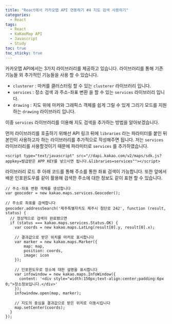 ```yaml
---
title: "React에서 카카오맵 API 연동하기 #4 지도 검색 사용하기"
categories:
  - React
tags:
  - React
  - KaKaoMap API
  - Javascript
  - Study
toc: true
toc_sticky: true
---
```


카카오맵 API에서는 3가지 라이브러리를 제공하고 있습니다. 라이브러리를 통해 기존 기능들 외 추가적인 기능들을 사용 할 수 있습니다.

* <code>clusterer</code> : 마커를 클러스터링 할 수 있는 <code>clusterer</code> 라이브러리 입니다.
* <code>services</code> : 장소 검색 과 주소-좌표 변환 을 할 수 있는 <code>services</code> 라이브러리 입니다.
* <code>drawing</code> : 지도 위에 마커와 그래픽스 객체를 쉽게 그릴 수 있게 그리기 모드를 지원하는 <code>drawing</code> 라이브러리 입니다.

이중 <code>services</code> 라이브러리를 이용해 지도 검색을 추가하는 방법을 알아보겠습니다.

먼저 라이브러리를 호출하기 위해선 API 링크 뒤에 <code>libraries</code> 라는 파라미터를 붙인 뒤 본인이 사용하고자 하는 라이브러리를 추가적으로 작성해주면 됩니다.
저는 <code>services</code> 라이브러리를 사용할것이기 때문에 파라미터로 <code>services</code> 를 추가하였습니다.
```
<script type="text/javascript" src="//dapi.kakao.com/v2/maps/sdk.js?appkey=발급받은 APP KEY를 넣으시면 됩니다.&libraries=services""></script>
```

라이브러리 로드 후 아래 코드를 통해 주소를 통한 좌표 검색이 가능합니다. 또한 앞에서 배운 인포윈도우를 같이 활용해 검색한 주소에 대한 정보도 같이 표현 할 수 있습니다.
```
// 주소-좌표 변환 객체를 생성합니다
var geocoder = new kakao.maps.services.Geocoder();

// 주소로 좌표를 검색합니다
geocoder.addressSearch('제주특별자치도 제주시 첨단로 242', function (result, status) {
  // 정상적으로 검색이 완료됐으면
  if (status === kakao.maps.services.Status.OK) {
    var coords = new kakao.maps.LatLng(result[0].y, result[0].x);

    // 결과값으로 받은 위치를 마커로 표시합니다
    var marker = new kakao.maps.Marker({
        map: map,
        position: coords,
        image: icon
    });

    // 인포윈도우로 장소에 대한 설명을 표시합니다
    var infowindow = new kakao.maps.InfoWindow({
      content: '<div style="width:150px;text-align:center;padding:6px 0;">장소정보입니다.</div>'
    });
    infowindow.open(map, marker);

    // 지도의 중심을 결과값으로 받은 위치로 이동시킵니다
    map.setCenter(coords);
  }
});
```